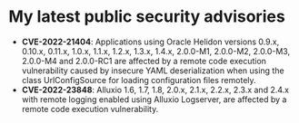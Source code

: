 # My latest public security advisories

- **CVE-2022-21404**: Applications using Oracle Helidon versions  0.9.x, 0.10.x, 0.11.x, 1.0.x, 1.1.x, 1.2.x, 1.3.x, 1.4.x, 2.0.0-M1, 2.0.0-M2, 2.0.0-M3, 2.0.0-M4 and 2.0.0-RC1 are affected by a remote code execution vulnerability caused by insecure YAML deserialization when using the class UrlConfigSource for loading configuration files remotely. 
- **CVE-2022-23848**: Alluxio 1.6, 1.7, 1.8, 2.0.x, 2.1.x, 2.2.x, 2.3.x and 2.4.x with remote logging enabled using Alluxio Logserver, are affected by a remote code execution vulnerability.
